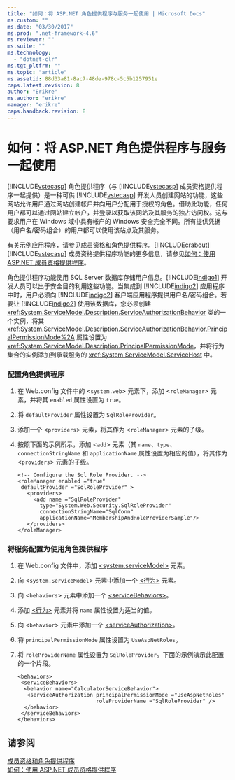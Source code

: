 ```yaml
---
title: "如何：将 ASP.NET 角色提供程序与服务一起使用 | Microsoft Docs"
ms.custom: ""
ms.date: "03/30/2017"
ms.prod: ".net-framework-4.6"
ms.reviewer: ""
ms.suite: ""
ms.technology: 
  - "dotnet-clr"
ms.tgt_pltfrm: ""
ms.topic: "article"
ms.assetid: 88d33a81-8ac7-48de-978c-5c5b1257951e
caps.latest.revision: 8
author: "Erikre"
ms.author: "erikre"
manager: "erikre"
caps.handback.revision: 8
---
```

# 如何：将 ASP.NET 角色提供程序与服务一起使用
[!INCLUDE[vstecasp](../../../../includes/vstecasp-md.md)] 角色提供程序（与 [!INCLUDE[vstecasp](../../../../includes/vstecasp-md.md)] 成员资格提供程序一起提供）是一种可供 [!INCLUDE[vstecasp](../../../../includes/vstecasp-md.md)] 开发人员创建网站的功能，这些网站允许用户通过网站创建帐户并向用户分配用于授权的角色。借助此功能，任何用户都可以通过网站建立帐户，并登录以获取该网站及其服务的独占访问权。这与要求用户在 Windows 域中具有帐户的 Windows 安全完全不同。所有提供凭据（用户名\/密码组合）的用户都可以使用该站点及其服务。  
  
 有关示例应用程序，请参见[成员资格和角色提供程序](../../../../docs/framework/wcf/samples/membership-and-role-provider.md)。[!INCLUDE[crabout](../../../../includes/crabout-md.md)][!INCLUDE[vstecasp](../../../../includes/vstecasp-md.md)] 成员资格提供程序功能的更多信息，请参见[如何：使用 ASP.NET 成员资格提供程序](../../../../docs/framework/wcf/feature-details/how-to-use-the-aspnet-membership-provider.md)。  
  
 角色提供程序功能使用 SQL Server 数据库存储用户信息。[!INCLUDE[indigo1](../../../../includes/indigo1-md.md)] 开发人员可以出于安全目的利用这些功能。当集成到 [!INCLUDE[indigo2](../../../../includes/indigo2-md.md)] 应用程序中时，用户必须向 [!INCLUDE[indigo2](../../../../includes/indigo2-md.md)] 客户端应用程序提供用户名\/密码组合。若要让 [!INCLUDE[indigo2](../../../../includes/indigo2-md.md)] 使用该数据库，您必须创建 <xref:System.ServiceModel.Description.ServiceAuthorizationBehavior> 类的一个实例，将其 <xref:System.ServiceModel.Description.ServiceAuthorizationBehavior.PrincipalPermissionMode%2A> 属性设置为 <xref:System.ServiceModel.Description.PrincipalPermissionMode>，并将行为集合的实例添加到承载服务的 <xref:System.ServiceModel.ServiceHost> 中。  
  
### 配置角色提供程序  
  
1.  在 Web.config 文件中的 \<`system.web`\> 元素下，添加 \<`roleManager`\> 元素，并将其 `enabled` 属性设置为 `true`。  
  
2.  将 `defaultProvider` 属性设置为 `SqlRoleProvider`。  
  
3.  添加一个 \<`providers`\> 元素，将其作为 \<`roleManager`\> 元素的子级。  
  
4.  按照下面的示例所示，添加 \<`add`\> 元素（其 `name`、`type`、`connectionStringName` 和 `applicationName` 属性设置为相应的值），将其作为 \<`providers`\> 元素的子级。  
  
    ```  
    <!-- Configure the Sql Role Provider. -->  
    <roleManager enabled ="true"   
     defaultProvider ="SqlRoleProvider" >  
       <providers>  
         <add name ="SqlRoleProvider"   
           type="System.Web.Security.SqlRoleProvider"   
           connectionStringName="SqlConn"   
           applicationName="MembershipAndRoleProviderSample"/>  
       </providers>  
    </roleManager>  
    ```  
  
### 将服务配置为使用角色提供程序  
  
1.  在 Web.config 文件中，添加 [\<system.serviceModel\>](../../../../docs/framework/configure-apps/file-schema/wcf/system-servicemodel.md) 元素。  
  
2.  向 \<`system.ServiceModel`\> 元素中添加一个 [\<行为\>](../../../../docs/framework/configure-apps/file-schema/wcf/behaviors.md) 元素。  
  
3.  向 \<`behaviors`\> 元素中添加一个 [\<serviceBehaviors\>](../../../../docs/framework/configure-apps/file-schema/wcf/servicebehaviors.md)。  
  
4.  添加 [\<行为\>](../../../../docs/framework/configure-apps/file-schema/wcf/behavior-of-endpointbehaviors.md) 元素并将 `name` 属性设置为适当的值。  
  
5.  向 \<`behavior`\> 元素中添加一个 [\<serviceAuthorization\>](../../../../docs/framework/configure-apps/file-schema/wcf/serviceauthorization-element.md)。  
  
6.  将 `principalPermissionMode` 属性设置为 `UseAspNetRoles`。  
  
7.  将 `roleProviderName` 属性设置为 `SqlRoleProvider`。下面的示例演示此配置的一个片段。  
  
    ```  
    <behaviors>  
     <serviceBehaviors>  
      <behavior name="CalculatorServiceBehavior">  
       <serviceAuthorization principalPermissionMode ="UseAspNetRoles"  
                             roleProviderName ="SqlRoleProvider" />  
      </behavior>  
     </serviceBehaviors>  
    </behaviors>  
    ```  
  
## 请参阅  
 [成员资格和角色提供程序](../../../../docs/framework/wcf/samples/membership-and-role-provider.md)   
 [如何：使用 ASP.NET 成员资格提供程序](../../../../docs/framework/wcf/feature-details/how-to-use-the-aspnet-membership-provider.md)